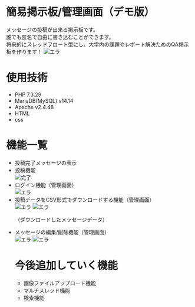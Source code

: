 # 簡易掲示板/管理画面（デモ版）
<p>
  メッセージの投稿が出来る掲示板です。
  <br>誰でも匿名で自由に書き込むことができます。
  <br>将来的にスレッドフロート型にし、大学内の課題やレポート解決ためのQA掲示板を作ります！
<img src="https://user-images.githubusercontent.com/87677449/137827385-6b0aa575-e682-4a56-83dc-80a27284cc55.png" alt="エラ">

# 使用技術
<ul>
  <li>PHP 7.3.29</li>
  <li>MariaDB(MySQL) v14.14</li>
  <li>Apache v2.4.48  </li>
  <li>HTML</li>
  <li>css</li>
</ul>

# 機能一覧
<ul>
  <li>投稿完了メッセージの表示</li>
  <li>投稿機能</li>
  <img src="https://user-images.githubusercontent.com/87677449/137825072-d965a0aa-4ea6-4e7a-bdf4-f1eff66a9228.png" alt="完了">
  <li>ログイン機能（管理画面）</li>
  <img src="https://user-images.githubusercontent.com/87677449/137828343-c876381a-a7ec-470a-83aa-72c719bd9eec.png" alt="エラ">
  <li>投稿データをCSV形式でダウンロードする機能（管理画面）</li>
  <img src="https://user-images.githubusercontent.com/87677449/137839829-54a47d71-9177-4ffe-9d9d-c26d1923e5a2.png" alt="エラ">
  <img src="https://user-images.githubusercontent.com/87677449/137840945-f81f0341-7147-4c6f-bdd2-206a9010d892.png" alt="エラ">
  <p>（ダウンロードしたメッセージデータ）</p>
  <li>メッセージの編集/削除機能（管理画面）</li>
  <img src="https://user-images.githubusercontent.com/87677449/137843507-9fc9cd96-7a83-48c1-a08b-e9265bbf1fcc.png" alt="エラ">
  <img src="https://user-images.githubusercontent.com/87677449/137843905-6bf6e942-0025-4bdb-a24b-62eafc5aacaa.png" alt="エラ"
</ul>
  
# 今後追加していく機能
  <ul>
    <li>画像ファイルアップロード機能</li>
    <li>マルチスレッド機能</li>
    <li>検索機能</li>
  </ul>
